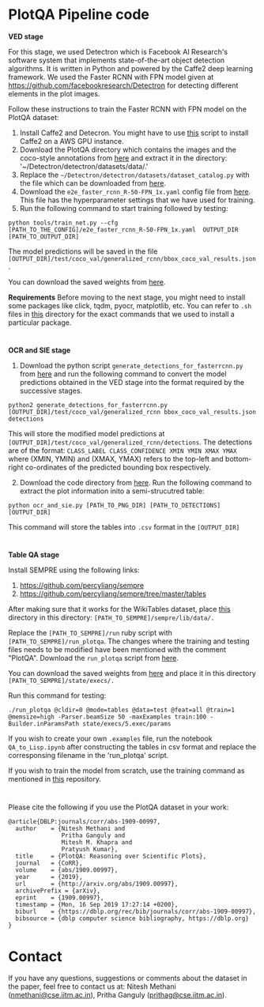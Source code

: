 #
# PlotQA Pipeline code
**VED stage**

For this stage, we used Detectron which is Facebook AI Research's software system that implements state-of-the-art object detection algorithms. It is written in Python and powered by the Caffe2 deep learning framework. We used the Faster RCNN with FPN model given at https://github.com/facebookresearch/Detectron for detecting different elements in the plot images.

Follow these instructions to train the Faster RCNN with FPN model on the PlotQA dataset:
1. Install Caffe2 and Detecron. You might have to use [this](https://drive.google.com/file/d/1uk8qqzcvLV7fWQ6EcavVBb0BYXxPGf5U/view?usp=sharing) script to install Caffe2 on a AWS GPU instance.
2. Download the PlotQA directory which contains the images and the coco-style annotations from [here](https://drive.google.com/drive/folders/15bWhzXxAN4WsXn4p37t_GYABb1F52nQw?usp=sharing) and extract it in the directory: '~/Detectron/detectron/datasets/data/.'
3. Replace the `~/Detectron/detectron/datasets/dataset_catalog.py` with the file which can be downloaded from [here](https://drive.google.com/file/d/1rbhiS-Q6-pHyPkdngDRKtZz51f6HA1AZ/view?usp=sharing).
4. Download the `e2e_faster_rcnn_R-50-FPN_1x.yaml` config file from [here](https://drive.google.com/file/d/1uv7EGLeAixkKseZZLBnLTikG2xmXZpRu/view?usp=sharing). This file has the hyperparameter settings that we have used for training.
5. Run the following command to start training followed by testing:
```
python tools/train_net.py --cfg [PATH_TO_THE_CONFIG]/e2e_faster_rcnn_R-50-FPN_1x.yaml  OUTPUT_DIR [PATH_TO_OUTPUT_DIR]
```
The model predictions will be saved in the file `[OUTPUT_DIR]/test/coco_val/generalized_rcnn/bbox_coco_val_results.json`.

You can download the saved weights from [here](https://drive.google.com/drive/folders/1P00jD-WFg_RBissIPmuWEWct3xoM3mgU?usp=sharing).

**Requirements**
Before moving to the next stage, you might need to install some packages like click, tqdm, pyocr, matplotlib, etc.
You can refer to `.sh` files in [this](https://drive.google.com/drive/folders/1hDlMCgxmrfiqhuydRT3OnP4Fqp9eyGu-?usp=sharing) directory for the exact commands that we used to install a particular package.

#
**OCR and SIE stage**

1. Download the python script `generate_detections_for_fasterrcnn.py` from [here](https://drive.google.com/file/d/1TQ4F0rDB8tL32wBUdhkAY0ZuuMav1mnR/view?usp=sharing) and run the following command to convert the model predictions obtained in the VED stage into the format required by the successive stages.
```
python2 generate_detections_for_fasterrcnn.py [OUTPUT_DIR]/test/coco_val/generalized_rcnn bbox_coco_val_results.json detections
```
This will store the modified model predictions at `[OUTPUT_DIR]/test/coco_val/generalized_rcnn/detections`. The detections are of the format: `CLASS_LABEL CLASS_CONFIDENCE XMIN YMIN XMAX YMAX` where (XMIN, YMIN) and (XMAX, YMAX) refers to the top-left and bottom-right co-ordinates of the predicted bounding box respectively.

2. Download the code directory from [here](https://drive.google.com/drive/folders/1cuvFdPVUI1IKx25g56mt5F0FeS_ai4XV?usp=sharing). Run the following command to extract the plot information inito a semi-strucutred table:
```
python ocr_and_sie.py [PATH_TO_PNG_DIR] [PATH_TO_DETECTIONS] [OUTPUT_DIR]
```
This command will store the tables into `.csv` format in the `[OUTPUT_DIR]`

#
**Table QA stage**

Install SEMPRE using the following links:

1. https://github.com/percyliang/sempre
2. https://github.com/percyliang/sempre/tree/master/tables

After making sure that it works for the WikiTables dataset, place [this](https://drive.google.com/drive/folders/1uNyJEhNS5kvbI40i1iVXPlmQVdgrZogs?usp=sharing) directory in this directory: `[PATH_TO_SEMPRE]/sempre/lib/data/.`

Replace the `[PATH_TO_SEMPRE]/run` ruby script with `[PATH_TO_SEMPRE]/run_plotqa`. The changes where the training and testing files needs to be modified have been mentioned with the comment "PlotQA". Download the `run_plotqa` script from [here](https://drive.google.com/file/d/1Q5h5qsK_6wLAUYIXDgD7_GvzGdcDcH-i/view?usp=sharing).

You can download the saved weights from [here](https://drive.google.com/drive/folders/1bg5X1QMP0n5NhUD8PxdohUWxQf5vycpH?usp=sharing) and place it in this directory `[PATH_TO_SEMPRE]/state/execs/.`

Run this command for testing:
```
./run_plotqa @cldir=0 @mode=tables @data=test @feat=all @train=1 @memsize=high -Parser.beamSize 50 -maxExamples train:100 -Builder.inParamsPath state/execs/5.exec/params
```

If you wish to create your own `.examples` file, run the notebook `QA_to_Lisp.ipynb` after constructing the tables in csv format and replace the corresponsing filename in the 'run_plotqa' script.

If you wish to train the model from scratch, use the training command as mentioned in [this](https://github.com/percyliang/sempre/tree/master/tables) repository.

#
Please cite the following if you use the PlotQA dataset in your work:
```
@article{DBLP:journals/corr/abs-1909-00997,
  author    = {Nitesh Methani and
               Pritha Ganguly and
               Mitesh M. Khapra and
               Pratyush Kumar},
  title     = {PlotQA: Reasoning over Scientific Plots},
  journal   = {CoRR},
  volume    = {abs/1909.00997},
  year      = {2019},
  url       = {http://arxiv.org/abs/1909.00997},
  archivePrefix = {arXiv},
  eprint    = {1909.00997},
  timestamp = {Mon, 16 Sep 2019 17:27:14 +0200},
  biburl    = {https://dblp.org/rec/bib/journals/corr/abs-1909-00997},
  bibsource = {dblp computer science bibliography, https://dblp.org}
}
```

#
# Contact
If you have any questions, suggestions or comments about the dataset in the paper, feel free to contact us at:
Nitesh Methani (nmethani@cse.iitm.ac.in), Pritha Ganguly (prithag@cse.iitm.ac.in).

